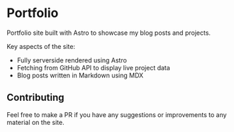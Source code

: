 # Portfolio

Portfolio site built with Astro to showcase my blog posts and projects.

Key aspects of the site:

- Fully serverside rendered using Astro
- Fetching from GitHub API to display live project data
- Blog posts written in Markdown using MDX

## Contributing

Feel free to make a PR if you have any suggestions or improvements to any material on the site.
